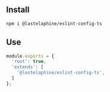 ## Install

```sh
npm i @lastelaphine/eslint-config-ts
```


## Use

```js
module.exports = {
  'root': true,
  'extends': [
    '@lastelaphine/eslint-config-ts',
  ]
};
```
